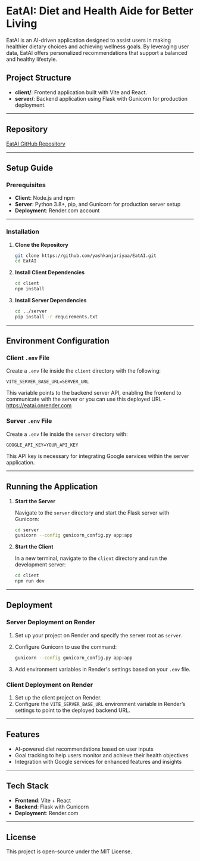 # EatAI: Diet and Health Aide for Better Living

EatAI is an AI-driven application designed to assist users in making healthier dietary choices and achieving wellness goals. By leveraging user data, EatAI offers personalized recommendations that support a balanced and healthy lifestyle.

## Project Structure

- **client/**: Frontend application built with Vite and React.
- **server/**: Backend application using Flask with Gunicorn for production deployment.

---

## Repository

[EatAI GitHub Repository](https://github.com/yashkanjariyaa/EatAI.git)

---

## Setup Guide

### Prerequisites

- **Client**: Node.js and npm
- **Server**: Python 3.8+, pip, and Gunicorn for production server setup
- **Deployment**: Render.com account

---

### Installation

1. **Clone the Repository**

   ```bash
   git clone https://github.com/yashkanjariyaa/EatAI.git
   cd EatAI
   ```

2. **Install Client Dependencies**

   ```bash
   cd client
   npm install
   ```

3. **Install Server Dependencies**

   ```bash
   cd ../server
   pip install -r requirements.txt
   ```

---

## Environment Configuration

### Client `.env` File

Create a `.env` file inside the `client` directory with the following:

```env
VITE_SERVER_BASE_URL=SERVER_URL
```

This variable points to the backend server API, enabling the frontend to communicate with the server or you can use this deployed URL - https://eatai.onrender.com

### Server `.env` File

Create a `.env` file inside the `server` directory with:

```env
GOOGLE_API_KEY=YOUR_API_KEY
```

This API key is necessary for integrating Google services within the server application.

---

## Running the Application

1. **Start the Server**

   Navigate to the `server` directory and start the Flask server with Gunicorn:

   ```bash
   cd server
   gunicorn --config gunicorn_config.py app:app
   ```

2. **Start the Client**

   In a new terminal, navigate to the `client` directory and run the development server:

   ```bash
   cd client
   npm run dev
   ```

---

## Deployment

### Server Deployment on Render

1. Set up your project on Render and specify the server root as `server`.
2. Configure Gunicorn to use the command:

   ```bash
   gunicorn --config gunicorn_config.py app:app
   ```

3. Add environment variables in Render's settings based on your `.env` file.

### Client Deployment on Render

1. Set up the client project on Render.
2. Configure the `VITE_SERVER_BASE_URL` environment variable in Render’s settings to point to the deployed backend URL.

---

## Features

- AI-powered diet recommendations based on user inputs
- Goal tracking to help users monitor and achieve their health objectives
- Integration with Google services for enhanced features and insights

---

## Tech Stack

- **Frontend**: Vite + React
- **Backend**: Flask with Gunicorn
- **Deployment**: Render.com

---

## License

This project is open-source under the MIT License.
